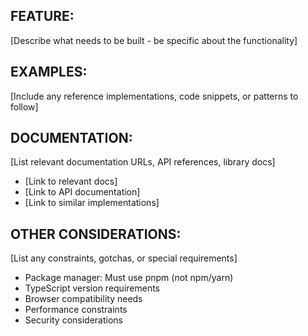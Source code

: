 ## FEATURE:
[Describe what needs to be built - be specific about the functionality]

## EXAMPLES:
[Include any reference implementations, code snippets, or patterns to follow]

## DOCUMENTATION:
[List relevant documentation URLs, API references, library docs]
- [Link to relevant docs]
- [Link to API documentation]
- [Link to similar implementations]

## OTHER CONSIDERATIONS:
[List any constraints, gotchas, or special requirements]
- Package manager: Must use pnpm (not npm/yarn)
- TypeScript version requirements
- Browser compatibility needs
- Performance constraints
- Security considerations